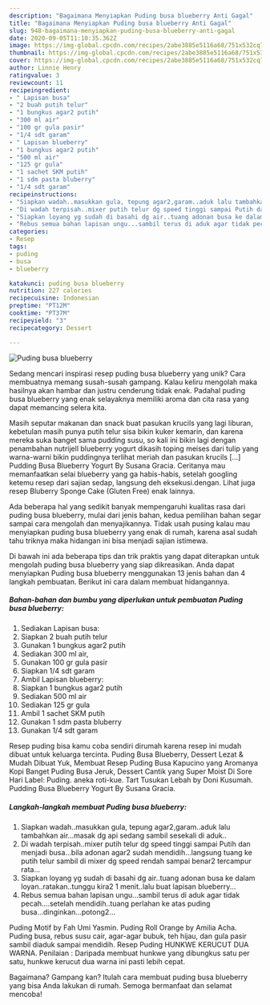 ```yaml
---
description: "Bagaimana Menyiapkan Puding busa blueberry Anti Gagal"
title: "Bagaimana Menyiapkan Puding busa blueberry Anti Gagal"
slug: 948-bagaimana-menyiapkan-puding-busa-blueberry-anti-gagal
date: 2020-09-05T11:10:35.362Z
image: https://img-global.cpcdn.com/recipes/2abe3885e5116a68/751x532cq70/puding-busa-blueberry-foto-resep-utama.jpg
thumbnail: https://img-global.cpcdn.com/recipes/2abe3885e5116a68/751x532cq70/puding-busa-blueberry-foto-resep-utama.jpg
cover: https://img-global.cpcdn.com/recipes/2abe3885e5116a68/751x532cq70/puding-busa-blueberry-foto-resep-utama.jpg
author: Linnie Henry
ratingvalue: 3
reviewcount: 11
recipeingredient:
- " Lapisan busa"
- "2 buah putih telur"
- "1 bungkus agar2 putih"
- "300 ml air"
- "100 gr gula pasir"
- "1/4 sdt garam"
- " Lapisan blueberry"
- "1 bungkus agar2 putih"
- "500 ml air"
- "125 gr gula"
- "1 sachet SKM putih"
- "1 sdm pasta bluberry"
- "1/4 sdt garam"
recipeinstructions:
- "Siapkan wadah..masukkan gula, tepung agar2,garam..aduk lalu tambahkan air...masak dg api sedang sambil sesekali di aduk.."
- "Di wadah terpisah..mixer putih telur dg speed tinggi sampai Putih dan menjadi busa...bila adonan agar2 sudah mendidih...langsung tuang ke putih telur sambil di mixer dg speed rendah sampai benar2 tercampur rata..."
- "Siapkan loyang yg sudah di basahi dg air..tuang adonan busa ke dalam loyan..ratakan..tunggu kira2 1 menit..lalu buat lapisan blueberry..."
- "Rebus semua bahan lapisan ungu...sambil terus di aduk agar tidak pecah....setelah mendidih..tuang perlahan ke atas puding busa...dinginkan...potong2..."
categories:
- Resep
tags:
- puding
- busa
- blueberry

katakunci: puding busa blueberry 
nutrition: 227 calories
recipecuisine: Indonesian
preptime: "PT12M"
cooktime: "PT37M"
recipeyield: "3"
recipecategory: Dessert

---
```



![Puding busa blueberry](https://img-global.cpcdn.com/recipes/2abe3885e5116a68/751x532cq70/puding-busa-blueberry-foto-resep-utama.jpg)

Sedang mencari inspirasi resep puding busa blueberry yang unik? Cara membuatnya memang susah-susah gampang. Kalau keliru mengolah maka hasilnya akan hambar dan justru cenderung tidak enak. Padahal puding busa blueberry yang enak selayaknya memiliki aroma dan cita rasa yang dapat memancing selera kita.

Masih seputar makanan dan snack buat pasukan krucils yang lagi liburan, kebetulan masih punya putih telur sisa bikin kuker kemarin, dan karena mereka suka banget sama pudding susu, so kali ini bikin lagi dengan penambahan nutrijell blueberry yogurt dikasih toping meises dari tulip yang warna-warni bikin puddingnya terlihat meriah dan pasukan krucils […] Pudding Busa Blueberry Yogurt By Susana Gracia. Ceritanya mau memanfaatkan selai blueberry yang ga habis-habis, setelah googling ketemu resep dari sajian sedap, langsung deh eksekusi.dengan. Lihat juga resep Bluberry Sponge Cake (Gluten Free) enak lainnya.

Ada beberapa hal yang sedikit banyak mempengaruhi kualitas rasa dari puding busa blueberry, mulai dari jenis bahan, kedua pemilihan bahan segar sampai cara mengolah dan menyajikannya. Tidak usah pusing kalau mau menyiapkan puding busa blueberry yang enak di rumah, karena asal sudah tahu triknya maka hidangan ini bisa menjadi sajian istimewa.


Di bawah ini ada beberapa tips dan trik praktis yang dapat diterapkan untuk mengolah puding busa blueberry yang siap dikreasikan. Anda dapat menyiapkan Puding busa blueberry menggunakan 13 jenis bahan dan 4 langkah pembuatan. Berikut ini cara dalam membuat hidangannya.

<!--inarticleads1-->

##### Bahan-bahan dan bumbu yang diperlukan untuk pembuatan Puding busa blueberry:

1. Sediakan  Lapisan busa:
1. Siapkan 2 buah putih telur
1. Gunakan 1 bungkus agar2 putih
1. Sediakan 300 ml air,
1. Gunakan 100 gr gula pasir
1. Siapkan 1/4 sdt garam
1. Ambil  Lapisan blueberry:
1. Siapkan 1 bungkus agar2 putih
1. Sediakan 500 ml air
1. Sediakan 125 gr gula
1. Ambil 1 sachet SKM putih
1. Gunakan 1 sdm pasta bluberry
1. Gunakan 1/4 sdt garam


Resep puding bisa kamu coba sendiri dirumah karena resep ini mudah dibuat untuk keluarga tercinta. Puding Busa Blueberry, Dessert Lezat &amp; Mudah Dibuat Yuk, Membuat Resep Puding Busa Kapucino yang Aromanya Kopi Banget Puding Busa Jeruk, Dessert Cantik yang Super Moist Di Sore Hari Label: Puding. aneka roti-kue. Tart Tusukan Lebah by Doni Kusumah. Pudding Busa Blueberry Yogurt By Susana Gracia. 

<!--inarticleads2-->

##### Langkah-langkah membuat Puding busa blueberry:

1. Siapkan wadah..masukkan gula, tepung agar2,garam..aduk lalu tambahkan air...masak dg api sedang sambil sesekali di aduk..
1. Di wadah terpisah..mixer putih telur dg speed tinggi sampai Putih dan menjadi busa...bila adonan agar2 sudah mendidih...langsung tuang ke putih telur sambil di mixer dg speed rendah sampai benar2 tercampur rata...
1. Siapkan loyang yg sudah di basahi dg air..tuang adonan busa ke dalam loyan..ratakan..tunggu kira2 1 menit..lalu buat lapisan blueberry...
1. Rebus semua bahan lapisan ungu...sambil terus di aduk agar tidak pecah....setelah mendidih..tuang perlahan ke atas puding busa...dinginkan...potong2...


Puding Motif by Fah Umi Yasmin. Puding Roll Orange by Amilia Acha. Puding busa, rebus susu cair, agar-agar bubuk, teh hijau, dan gula pasir sambil diaduk sampai mendidih. Resep Puding HUNKWE KERUCUT DUA WARNA. Penilaian : Daripada membuat hunkwe yang dibungkus satu per satu, hunkwe kerucut dua warna ini pasti lebih cepat. 

Bagaimana? Gampang kan? Itulah cara membuat puding busa blueberry yang bisa Anda lakukan di rumah. Semoga bermanfaat dan selamat mencoba!
